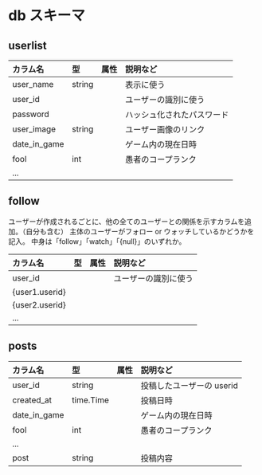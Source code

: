 # db スキーマ

## userlist

| カラム名     | 型     | 属性 | 説明など                   |
| :----------- | :----- | :--- | :------------------------- |
| user_name     | string |      | 表示に使う                 |
| user_id       |        |      | ユーザーの識別に使う       |
| password     |        |      | ハッシュ化されたパスワード |
| user_image    | string |      | ユーザー画像のリンク       |
| date_in_game |        |      | ゲーム内の現在日時         |
| fool         | int    |      | 愚者のコープランク         |
| ...          |        |      |                            |

## follow

ユーザーが作成されるごとに、他の全てのユーザーとの関係を示すカラムを追加。（自分も含む）
主体のユーザーがフォロー or ウォッチしているかどうかを記入。
中身は「follow」「watch」「{null}」のいずれか。

| カラム名       | 型  | 属性 | 説明など             |
| :------------- | :-- | :--- | :------------------- |
| user_id         |     |      | ユーザーの識別に使う |
| {user1.userid} |     |      |                      |
| {user2.userid} |     |      |                      |
| ...            |     |      |                      |

## posts

| カラム名     | 型        | 属性 | 説明など                  |
| :----------- | :-------- | :--- | :------------------------ |
| user_id       | string    |      | 投稿したユーザーの userid |
| created_at   | time.Time |      | 投稿日時                  |
| date_in_game |           |      | ゲーム内の現在日時        |
| fool         | int       |      | 愚者のコープランク        |
| ...          |           |      |                           |
| post         | string    |      | 投稿内容                  |

<!-- ||||| -->
